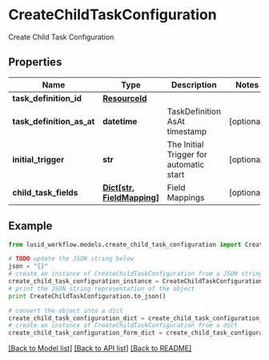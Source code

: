 # CreateChildTaskConfiguration

Create Child Task Configuration

## Properties
Name | Type | Description | Notes
------------ | ------------- | ------------- | -------------
**task_definition_id** | [**ResourceId**](ResourceId.md) |  | 
**task_definition_as_at** | **datetime** | TaskDefinition AsAt timestamp | [optional] 
**initial_trigger** | **str** | The Initial Trigger for automatic start | [optional] 
**child_task_fields** | [**Dict[str, FieldMapping]**](FieldMapping.md) | Field Mappings | [optional] 

## Example

```python
from lusid_workflow.models.create_child_task_configuration import CreateChildTaskConfiguration

# TODO update the JSON string below
json = "{}"
# create an instance of CreateChildTaskConfiguration from a JSON string
create_child_task_configuration_instance = CreateChildTaskConfiguration.from_json(json)
# print the JSON string representation of the object
print CreateChildTaskConfiguration.to_json()

# convert the object into a dict
create_child_task_configuration_dict = create_child_task_configuration_instance.to_dict()
# create an instance of CreateChildTaskConfiguration from a dict
create_child_task_configuration_form_dict = create_child_task_configuration.from_dict(create_child_task_configuration_dict)
```
[[Back to Model list]](../README.md#documentation-for-models) [[Back to API list]](../README.md#documentation-for-api-endpoints) [[Back to README]](../README.md)


